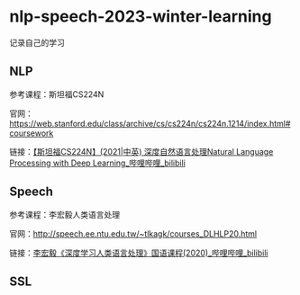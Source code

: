 # nlp-speech-2023-winter-learning

记录自己的学习

## NLP

参考课程：斯坦福CS224N

官网：https://web.stanford.edu/class/archive/cs/cs224n/cs224n.1214/index.html#coursework

链接：[【斯坦福CS224N】(2021|中英) 深度自然语言处理Natural Language Processing with Deep Learning_哔哩哔哩_bilibili](https://www.bilibili.com/video/BV18Y411p79k/?spm_id_from=333.337.search-card.all.click&vd_source=206566e58b9a1dbba8404cfac33ee816)

## Speech

参考课程：李宏毅人类语言处理

官网：http://speech.ee.ntu.edu.tw/~tlkagk/courses_DLHLP20.html

链接：[李宏毅《深度学习人类语言处理》国语课程(2020)_哔哩哔哩_bilibili](https://www.bilibili.com/video/BV1QE411p7z3/?spm_id_from=333.337.search-card.all.click&vd_source=206566e58b9a1dbba8404cfac33ee816)

## SSL

